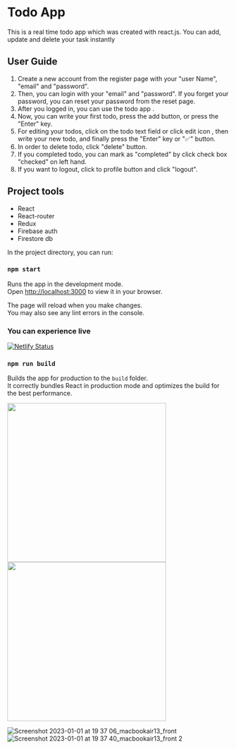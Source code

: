 # Todo App

This is a real time todo app which was created with react.js. You can add, update and delete your task instantly

## User Guide

1. Create a new account from the register page with your "user Name", "email" and "password".
2. Then, you can login with your "email" and "password". If you forget your password, you can reset your password from the reset page.
3. After you logged in, you can use the todo app .
4. Now, you can write your first todo, press the add button, or press the "Enter" key.
5. For editing your todos, click on the todo text field or  click edit  icon , then write your new todo, and finally press the "Enter" key or "✅" button.
6. In order to delete todo, click "delete" button.
7. If you completed todo, you can mark as "completed" by click check box "checked"  on left hand.
8. If you want to logout, click to profile button and click "logout".





## Project tools

- React
- React-router
- Redux
- Firebase auth
- Firestore db

In the project directory, you can run:

### `npm start`

Runs the app in the development mode.\
Open [http://localhost:3000](http://localhost:3000) to view it in your browser.

The page will reload when you make changes.\
You may also see any lint errors in the console.

### You can experience live

[![Netlify Status](https://api.netlify.com/api/v1/badges/27cf87c7-b0ca-48ed-852e-0bb5676fb60c/deploy-status)](https://firebasetodolist.netlify.app/)

### `npm run build`

Builds the app for production to the `build` folder.\
It correctly bundles React in production mode and optimizes the build for the best performance.
<div style = { display: "flex", justify-content:"between"}>
<img src = "https://user-images.githubusercontent.com/47990367/210178527-ce4e6da0-a70f-4bb1-b950-da5084469cce.png" width="360"> 
<img src = "https://user-images.githubusercontent.com/47990367/210178404-f665ba67-929b-4577-87d4-1dd7fab78033.png" width="360"> 
 </div>




![Screenshot 2023-01-01 at 19 37 06_macbookair13_front](https://user-images.githubusercontent.com/47990367/210178428-a02856da-f14d-42f4-9a56-c26de1fc570e.png)
![Screenshot 2023-01-01 at 19 37 40_macbookair13_front 2](https://user-images.githubusercontent.com/47990367/210178429-80269a01-2278-4e15-a61d-30107385274a.png)


